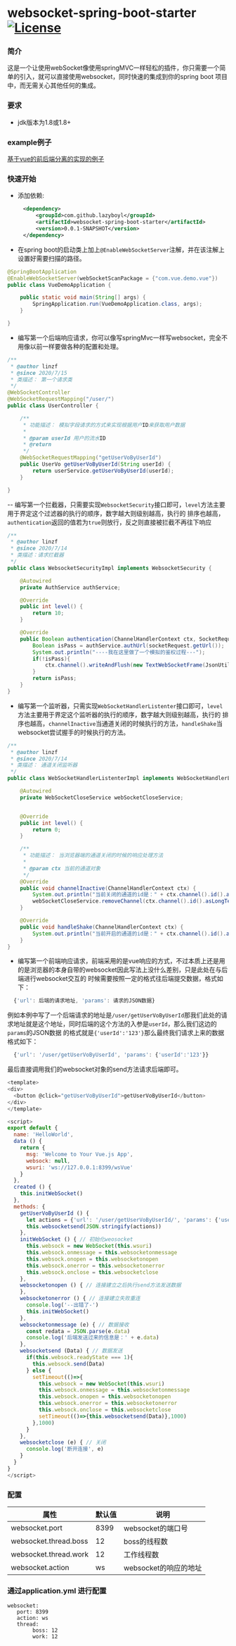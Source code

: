 websocket-spring-boot-starter [![License](http://img.shields.io/:license-apache-brightgreen.svg)](http://www.apache.org/licenses/LICENSE-2.0.html)
===================================
### 简介
这是一个让使用webSocket像使用springMVC一样轻松的插件，你只需要一个简单的引入，就可以直接使用websocket，同时快速的集成到你的spring boot
项目中，而无需关心其他任何的集成。

### 要求
- jdk版本为1.8或1.8+

### example例子
[基于vue的前后端分离的实现的例子](https://github.com/lazyboyl/websocket-spring-boot-starter/tree/master/vue-example)
### 快速开始

- 添加依赖:

```xml
     <dependency>
         <groupId>com.github.lazyboyl</groupId>
         <artifactId>websocket-spring-boot-starter</artifactId>
         <version>0.0.1-SNAPSHOT</version>
     </dependency>
```

- 在spring boot的启动类上加上`@EnableWebSocketServer`注解，并在该注解上设置好需要扫描的路径。

```java
@SpringBootApplication
@EnableWebSocketServer(webSocketScanPackage = {"com.vue.demo.vue"})
public class VueDemoApplication {

    public static void main(String[] args) {
        SpringApplication.run(VueDemoApplication.class, args);
    }

}
```
- 编写第一个后端响应请求，你可以像写springMvc一样写websocket，完全不用像以前一样要做各种的配置和处理。
```java
/**
 * @author linzf
 * @since 2020/7/15
 * 类描述： 第一个请求类
 */
@WebSocketController
@WebSocketRequestMapping("/user/")
public class UserController {

    /**
     * 功能描述： 模拟字段请求的方式来实现根据用户ID来获取用户数据
     *
     * @param userId 用户的流水ID
     * @return
     */
    @WebSocketRequestMapping("getUserVoByUserId")
    public UserVo getUserVoByUserId(String userId) {
        return userService.getUserVoByUserId(userId);
    }

}
```
-- 编写第一个拦截器，只需要实现`WebsocketSecurity`接口即可，`level`方法主要用于界定这个过滤器的执行的顺序，数字越大则级别越高，执行的
排序也越高，`authentication`返回的值若为`true`则放行，反之则直接被拦截不再往下响应
```java
/**
 * @author linzf
 * @since 2020/7/14
 * 类描述：请求拦截器
 */
public class WebsocketSecurityImpl implements WebsocketSecurity {

    @Autowired
    private AuthService authService;

    @Override
    public int level() {
        return 10;
    }

    @Override
    public Boolean authentication(ChannelHandlerContext ctx, SocketRequest socketRequest) {
        Boolean isPass = authService.authUrl(socketRequest.getUrl());
        System.out.println("----我在这里做了一个模拟的鉴权过程---");
        if(!isPass){
            ctx.channel().writeAndFlush(new TextWebSocketFrame(JsonUtils.objToJson(new SocketResponse(HttpResponseStatus.UNAUTHORIZED.code(), "授权不通过！"))));
        }
        return isPass;
    }
}
```
- 编写第一个监听器，只需实现`WebSocketHandlerListenter`接口即可，`level`方法主要用于界定这个监听器的执行的顺序，数字越大则级别越高，执行的
排序也越高，`channelInactive`当通道关闭的时候执行的方法，`handleShake`当websocket尝试握手的时候执行的方法。
```java
/**
 * @author linzf
 * @since 2020/7/14
 * 类描述： 通道关闭监听器
 */
public class WebSocketHandlerListenterImpl implements WebSocketHandlerListenter {

    @Autowired
    private WebSocketCloseService webSocketCloseService;


    @Override
    public int level() {
        return 0;
    }

    /**
     * 功能描述： 当浏览器端的通道关闭的时候的响应处理方法
     *
     * @param ctx 当前的通道对象
     */
    @Override
    public void channelInactive(ChannelHandlerContext ctx) {
        System.out.println("当前关闭的通道的id是：" + ctx.channel().id().asLongText());
        webSocketCloseService.removeChannel(ctx.channel().id().asLongText());
    }

    @Override
    public void handleShake(ChannelHandlerContext ctx) {
        System.out.println("当前开启的通道的id是：" + ctx.channel().id().asLongText());
    }
}
```
- 编写第一个前端响应请求，前端采用的是vue响应的方式，不过本质上还是用的是浏览器的本身自带的websocket因此写法上没什么差别，只是此处在与后端进行websocket交互的
时候需要按照一定的格式往后端提交数据，格式如下：
```js
  {'url': 后端的请求地址, 'params': 请求的JSON数据}
```
例如本例中写了一个后端请求的地址是`/user/getUserVoByUserId`那我们此处的请求地址就是这个地址，同时后端的这个方法的入参是`userId`，那么我们这边的`params`的JSON数据
的格式就是`{'userId':'123'}`那么最终我们请求上来的数据格式如下：
```js
  {'url': '/user/getUserVoByUserId', 'params': {'userId':'123'}}
```
最后直接调用我们的websocket对象的send方法请求后端即可。
```js
<template>
<div>
  <button @click="getUserVoByUserId">getUserVoByUserId</button>
</div>
</template>

<script>
export default {
  name: 'HelloWorld',
  data () {
    return {
      msg: 'Welcome to Your Vue.js App',
      websock: null,
      wsuri: 'ws://127.0.0.1:8399/wsVue'
    }
  },
  created () {
    this.initWebSocket()
  },
  methods: {
    getUserVoByUserId () {
      let actions = {'url': '/user/getUserVoByUserId/', 'params': {'userId': 'abc'}}
      this.websocketsend(JSON.stringify(actions))
    },
    initWebSocket () { // 初始化weosocket
      this.websock = new WebSocket(this.wsuri)
      this.websock.onmessage = this.websocketonmessage
      this.websock.onopen = this.websocketonopen
      this.websock.onerror = this.websocketonerror
      this.websock.onclose = this.websocketclose
    },
    websocketonopen () { // 连接建立之后执行send方法发送数据
    },
    websocketonerror () { // 连接建立失败重连
      console.log('--出错了-')
      this.initWebSocket()
    },
    websocketonmessage (e) { // 数据接收
      const redata = JSON.parse(e.data)
      console.log('后端发送过来的信息是：' + e.data)
    },
    websocketsend (Data) { // 数据发送
      if(this.websock.readyState === 1){
        this.websock.send(Data)
      } else {
        setTimeout(()=>{
          this.websock = new WebSocket(this.wsuri)
          this.websock.onmessage = this.websocketonmessage
          this.websock.onopen = this.websocketonopen
          this.websock.onerror = this.websocketonerror
          this.websock.onclose = this.websocketclose
          setTimeout(()=>{this.websocketsend(Data)},1000)
        },1000)
      }
    },
    websocketclose (e) { // 关闭
      console.log('断开连接', e)
    }
  }
}
</script>
```
### 配置
| 属性  | 默认值 | 说明 
|---|---|---
|websocket.port|8399|websocket的端口号
|websocket.thread.boss|12|boss的线程数
|websocket.thread.work|12|工作线程数
|websocket.action|ws|websocket的响应的地址

### 通过application.yml 进行配置

```
websocket:
   port: 8399
   action: ws
   thread:
        boss: 12
        work: 12
```